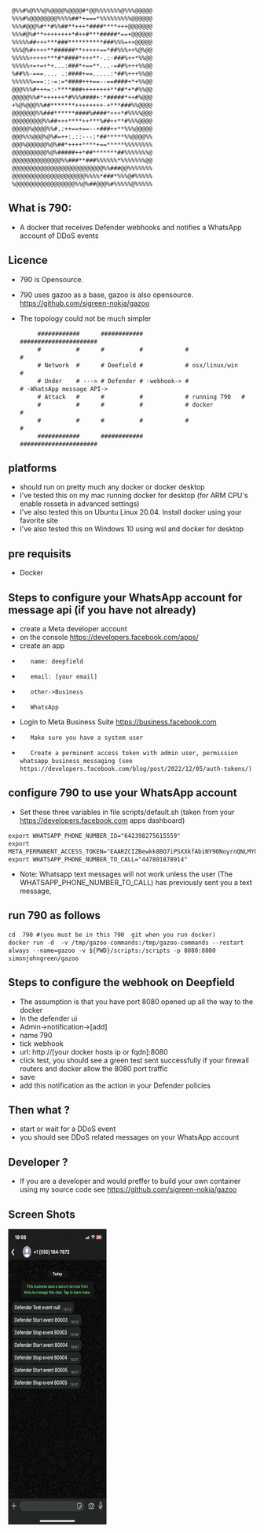
     @%%#%@%%%@%@@@@%@@@@#*@@%%%%%%%@%%%@@@@@
     %%%#%@@@@@@@@%%%%##*+===*%%%%%%%%%@@@@@@
     %%%#@@@%#**#%%##**+++*####****+++@@@@@@@
     %%%#@%#**++++++++*#++#***#####*==+@@@@@@
     %%%%%##+++***###**********###%%%=++@@@@@
     %%%@%#++++**######**+++++==*##%%%++%@%@@
     %%%%%+++++***#*####*+++**-.:-###%++*%%@@
     %%%%%+=+=+*+...:###*+==**...-=##%+++%%@@
     %##%%-===.... .:####+==.....:*##%+++%%@@
     %%%%%%===::-=:=*####+++==--==####+*+%%@@
     @@@%%%#+++=:-****###++++++++**##*+*#%%@@
     @@@@@%%#*++++++*#%%%####+:*#####*++#%@@@
     +%@%@@@%%##*******++++++++-+***###%%@@@@
     @@@@@@@%%###******####%####*+++*#%%%%@@@
     @@@@@@@@@%%##+++****++***%##++**#%%%@@@@
     @@@@@%@@@@%%#.:++==+==--+###++**%%%@@@@@
     @@@%%%@@@%@%#=++:.::---:*##*****%%@@@@%%
     @@@%@@@@@@%@%##*++++****+==*****%%%%%%%%
     @@@@@@@@@@%@%#####++*##*******##%%%%%%%@
     @@@@@@@@@@@@@@%%###**###%%%%%%*%%%%%%%@@
     @@@@@@@@@@@@@@@@@@@@@@@@@@%%###@@%%%%%%%
     @@@@@@@@@@@@@@@@@@@@@%%%%*###*%%%@#%%%%%
     %@@@@@@@@@@@@@@@@@%%@%##@@@%#%%%%%@%%%%%
                                          

## What is 790:

* A docker that receives Defender webhooks and notifies a WhatsApp account of DDoS events

## Licence

* 790 is Opensource. 
* 790 uses gazoo as a base, gazoo is also opensource. https://github.com/sigreen-nokia/gazoo 

* The topology could not be much simpler
   
           ############      ############            ######################
           #          #      #          #            #                    #
           # Network  #      # Deefield #            # osx/linux/win      #
           # Under    # ---> # Defender # -webhook-> #                    # -WhatsApp message API->
           # Attack   #      #          #            # running 790   #
           #          #      #          #            # docker             #
           #          #      #          #            #                    #
           ############      ############            ######################
     
## platforms

* should run on pretty much any docker or docker desktop
* I've tested this on my mac running docker for desktop (for ARM CPU's enable rosseta in advanced settings)
* I've also tested this on Ubuntu Linux 20.04. Install docker using your favorite site 
* I've also tested this on Windows 10 using wsl and docker for desktop 

## pre requisits

* Docker 

## Steps to configure your WhatsApp account for message api (if you have not already)

* create a Meta developer account
* on the console https://developers.facebook.com/apps/
*    create an app 
*        name: deepfield 
*        email: [your email] 
*        other->Business
*        WhatsApp
* Login to Meta Business Suite https://business.facebook.com
*        Make sure you have a system user
*        Create a perminent access token with admin user, permission whatsapp_business_messaging (see https://developers.facebook.com/blog/post/2022/12/05/auth-tokens/)

## configure 790 to use your WhatsApp account

* Set these three variables in file scripts/default.sh (taken from your https://developers.facebook.com apps dashboard) 

```
export WHATSAPP_PHONE_NUMBER_ID="642398275615559"
export META_PERMANENT_ACCESS_TOKEN="EAARZCIZBewkk8BO7iPSXXkfAbiNY90NoyrnQNLMYGxLHc2mRBnhNHZAHTKpSoxyKZCvFf7dgj4bSTF1mFCqzFAAf3GnZCO7pEdXuZBtW72x1fIY6Y2tnuEb5Gh5AZARr7wK7yICblIN740az34QIFpU8YZCDSGBLWlaStgEXEQZCkwfUiRtPS5aG6y6dXe47qcll7rwZDZD"
export WHATSAPP_PHONE_NUMBER_TO_CALL="447801878914"
```

* Note: Whatsapp text messages will not work unless the user (The WHATSAPP_PHONE_NUMBER_TO_CALL) has previously sent you a text message, 

## run 790 as follows 

```
cd  790 #(you must be in this 790  git when you run docker)
docker run -d  -v /tmp/gazoo-commands:/tmp/gazoo-commands --restart always --name=gazoo -v ${PWD}/scripts:/scripts -p 8080:8080 simonjohngreen/gazoo
```

## Steps to configure the webhook on Deepfield
* The assumption is that you have port 8080 opened up all the way to the docker
*  In the defender ui
*  Admin->notification->[add]
*  name 790        
*  tick webhook         
*  url: http://[your docker hosts ip or fqdn]:8080
*  click test, you should see a green test sent successfully if your firewall routers and docker allow the 8080 port traffic
*  save
*  add this notification as the action in your Defender policies

## Then what ?

* start or wait for a DDoS event 
* you should see DDoS related messages on your WhatsApp account

## Developer ? 
* If you are a developer and would preffer to build your own container using my source code see https://github.com/sigreen-nokia/gazoo 

## Screen Shots

<img src="https://github.com/sigreen-nokia/790/blob/main/pics/whatsapp-phone-app.png" alt="Alt Text" width="200" height="600">




